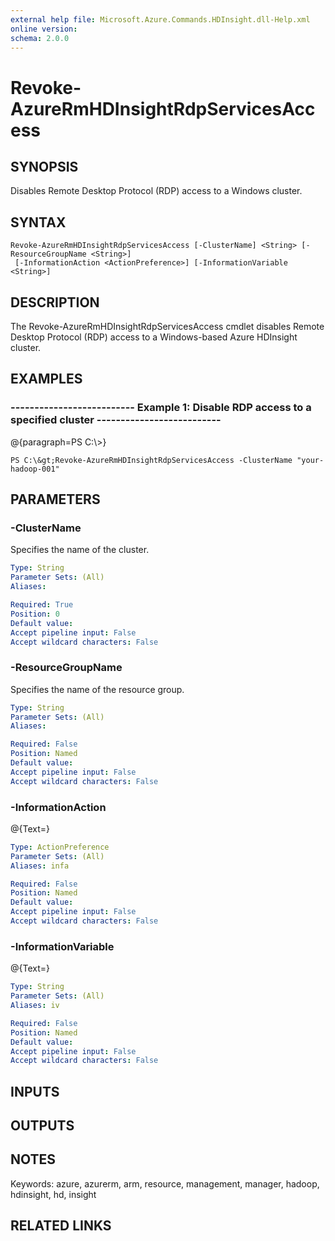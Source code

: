 ```yaml
---
external help file: Microsoft.Azure.Commands.HDInsight.dll-Help.xml
online version: 
schema: 2.0.0
---
```


# Revoke-AzureRmHDInsightRdpServicesAccess
## SYNOPSIS
Disables Remote Desktop Protocol (RDP) access to a Windows cluster.

## SYNTAX

```
Revoke-AzureRmHDInsightRdpServicesAccess [-ClusterName] <String> [-ResourceGroupName <String>]
 [-InformationAction <ActionPreference>] [-InformationVariable <String>]
```

## DESCRIPTION
The Revoke-AzureRmHDInsightRdpServicesAccess cmdlet disables Remote Desktop Protocol (RDP) access to a Windows-based Azure HDInsight cluster.

## EXAMPLES

### --------------------------  Example 1: Disable RDP access to a specified cluster  --------------------------
@{paragraph=PS C:\\\>}

```
PS C:\&gt;Revoke-AzureRmHDInsightRdpServicesAccess -ClusterName "your-hadoop-001"
```

## PARAMETERS

### -ClusterName
Specifies the name of the cluster.

```yaml
Type: String
Parameter Sets: (All)
Aliases: 

Required: True
Position: 0
Default value: 
Accept pipeline input: False
Accept wildcard characters: False
```

### -ResourceGroupName
Specifies the name of the resource group.

```yaml
Type: String
Parameter Sets: (All)
Aliases: 

Required: False
Position: Named
Default value: 
Accept pipeline input: False
Accept wildcard characters: False
```

### -InformationAction
@{Text=}

```yaml
Type: ActionPreference
Parameter Sets: (All)
Aliases: infa

Required: False
Position: Named
Default value: 
Accept pipeline input: False
Accept wildcard characters: False
```

### -InformationVariable
@{Text=}

```yaml
Type: String
Parameter Sets: (All)
Aliases: iv

Required: False
Position: Named
Default value: 
Accept pipeline input: False
Accept wildcard characters: False
```

## INPUTS

## OUTPUTS

## NOTES
Keywords: azure, azurerm, arm, resource, management, manager, hadoop, hdinsight, hd, insight

## RELATED LINKS

